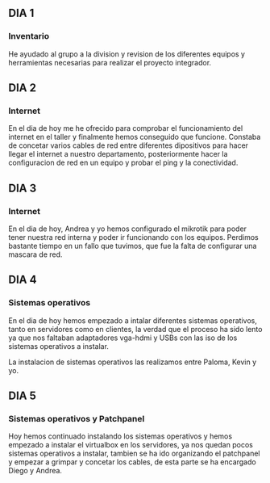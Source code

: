 ## DIA 1 ##

### Inventario ###

He ayudado al grupo a la division y revision de los diferentes equipos y herramientas necesarias para realizar el proyecto integrador.

## DIA 2 ##

### Internet ###

En el dia de hoy me he ofrecido para comprobar el funcionamiento del internet en el taller y finalmente hemos conseguido que funcione. Constaba de concetar varios cables de red entre diferentes dipositivos para hacer llegar el internet a nuestro departamento, posteriormente hacer la configuracion de red en un equipo y probar el ping y la conectividad.

## DIA 3 ##

### Internet ###

En el dia de hoy, Andrea y yo hemos configurado el mikrotik para poder tener nuestra red interna y poder ir funcionando con los equipos. Perdimos bastante tiempo en un fallo que tuvimos, que fue la falta de configurar una mascara de red.

## DIA 4 ##

### Sistemas operativos ###

En el dia de hoy hemos empezado a intalar diferentes sistemas operativos, tanto en servidores como en clientes, la verdad que el proceso ha sido lento ya que nos faltaban adaptadores vga-hdmi y USBs con las iso de los sistemas operativos a instalar.

La instalacion de sistemas operativos las realizamos entre Paloma, Kevin y yo.

## DIA 5 ##

### Sistemas operativos y Patchpanel ###

Hoy hemos continuado instalando los sistemas operativos y hemos empezado a instalar el virtualbox en los servidores, ya nos quedan pocos sistemas operativos a instalar, tambien se ha ido organizando el patchpanel y empezar a grimpar y concetar los cables, de esta parte se ha encargado Diego y Andrea.
